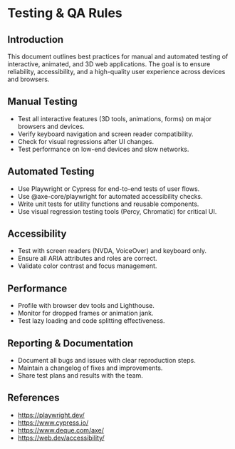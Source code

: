 # Testing & QA Rules

## Introduction
This document outlines best practices for manual and automated testing of interactive, animated, and 3D web applications. The goal is to ensure reliability, accessibility, and a high-quality user experience across devices and browsers.

## Manual Testing
- Test all interactive features (3D tools, animations, forms) on major browsers and devices.
- Verify keyboard navigation and screen reader compatibility.
- Check for visual regressions after UI changes.
- Test performance on low-end devices and slow networks.

## Automated Testing
- Use Playwright or Cypress for end-to-end tests of user flows.
- Use @axe-core/playwright for automated accessibility checks.
- Write unit tests for utility functions and reusable components.
- Use visual regression testing tools (Percy, Chromatic) for critical UI.

## Accessibility
- Test with screen readers (NVDA, VoiceOver) and keyboard only.
- Ensure all ARIA attributes and roles are correct.
- Validate color contrast and focus management.

## Performance
- Profile with browser dev tools and Lighthouse.
- Monitor for dropped frames or animation jank.
- Test lazy loading and code splitting effectiveness.

## Reporting & Documentation
- Document all bugs and issues with clear reproduction steps.
- Maintain a changelog of fixes and improvements.
- Share test plans and results with the team.

## References
- https://playwright.dev/
- https://www.cypress.io/
- https://www.deque.com/axe/
- https://web.dev/accessibility/
